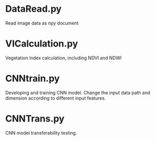 # DataRead.py
Read image data as npy document
# VICalculation.py
Vegetation Index calculation, including NDVI and NDWI
# CNNtrain.py
Developing and training CNN model. Change the input data path and dimension according to different input features.
# CNNTrans.py
CNN model transferability testing.
